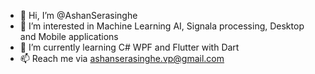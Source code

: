 - 👋 Hi, I’m @AshanSerasinghe
- 👀 I’m interested in Machine Learning AI, Signala processing, Desktop and Mobile applications   
- 🌱 I’m currently learning C# WPF and Flutter with Dart
- 📫 Reach me via ashanserasinghe.vp@gmail.com

<!---
AshanSerasinghe/AshanSerasinghe is a ✨ special ✨ repository because its `README.md` (this file) appears on your GitHub profile.
You can click the Preview link to take a look at your changes.
--->
